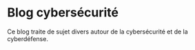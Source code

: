 # Blog cybersécurité

Ce blog traite de sujet divers autour de la cybersécurité et de la cyberdéfense.
